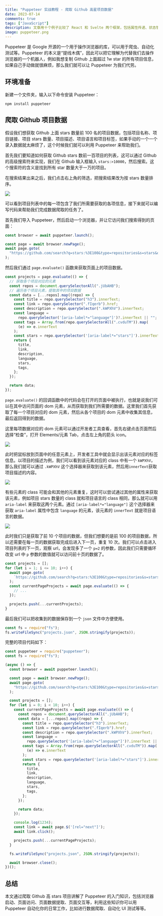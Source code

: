 ```yaml
---
title: "Puppeteer 实战教程 - 爬取 Github 高星项目数据"
date: 2023-07-14
comments: true
tags: ["JavaScript"]
description: 文章用十个例子比较了 React 和 Svelte 两个框架，包括属性传递、状态管理、条件渲染、异步渲染等。通过阅读这篇文章，你可以了解 Svelte 的基本用法和渲染原理。
image: puppeteer.png
---
```


Puppeteer 是 Google 开源的一个用于操作浏览器的库，可以用于爬虫、自动化测试等。Puppeteer 的本义是“提线木偶”，因此可以把它理解为代替我们去操作浏览器的一个机器人，例如我想复制 Github 上面超过 1w star 的所有项目信息，如果自己手动做就很麻烦，那么我们就可以让 Puppeteer 为我们代劳。

## 环境准备

新建一个文件夹，输入以下命令安装 Puppeteer：

```
npm install puppeteer
```

## 爬取 Github 项目数据

假设我们想获取 Github 上面 stars 数量前 100 名的项目数据，包括项目名称、项目链接、项目 stars 数量、项目描述、项目语言和项目标签，如果手动的一个一个录入数据就太麻烦了，这个时候我们就可以利用 Puppeteer 来帮助我们。

首先我们要知道如何获取 Github stars 数前一百项目的列表，这可以通过 Github 的高级搜索符来实现，我们在 Github 输入框输入 `stars:>10000`，然后搜索。这个搜索符的含义是找到所有 star 数量大于一万的项目。

在搜索结果出来之后，我们点击右上角的筛选，把搜索结果改为按 stars 数量排序。

![](2023-07-23-14-44-53.png)

可以看到项目列表中的每一项包含了我们所需要获取的各项信息，接下来就可以编写代码来帮助我们完成数据爬取的任务了。

首先我们导入 Puppeteer，然后启动一个浏览器，并让它访问我们搜索得到的页面：

```js
const browser = await puppeteer.launch();

const page = await browser.newPage();
await page.goto(
  "https://github.com/search?q=stars:%3E100&type=repositories&s=stars&o=desc"
);
```

然后我们通过 `page.evaluate()` 函数来获取页面上的项目数据。

```js
const projects = page.evaluate(() => {
  // 获取各个项目对应的元素
  const repos = document.querySelectorAll(".jUbAHB");
  // 遍历各个项目元素，提取其中的项目数据
  const data = [...repos].map((repo) => {
    const title = repo.querySelector("h3").innerText;
    const link = repo.querySelector(".fIqerb").href;
    const description = repo.querySelector(".kWPXhV").innerText;
    const language =
      repo.querySelector('[aria-label*="language"]')?.innerText || "";
    const tags = Array.from(repo.querySelectorAll(".cvduTM")).map(
      (e) => e.innerText
    );
    const stars = repo.querySelector('[aria-label*="stars"]').innerText;
    return {
      title,
      link,
      description,
      language,
      stars,
      tags,
    };
  });

  return data;
});
```

`page.evaluate()` 的回调函数中的代码会在打开的页面中被执行，也就是说我们可以在其中访问页面的 dom 元素，从而获取到我们所需要的数据。这里我们首先获取了每一个项目对应的 dom 元素，然后从各个项目的 dom 元素中收集其信息，最后返回得到的数据。

这里每项数据对应的 dom 元素可以通过开发者工具查看，首先右键点击页面然后选择“检查”，打开 Elements/元素 Tab，点击左上角的箭头 icon。

![](2023-07-23-14-58-20.png)

此时把鼠标放到页面中的任意元素上，开发者工具中就会显示出该元素对应的标签信息。以项目的描述为例，我们可以看到该元素对应的 class 中有一个 `kWPXhV`，那么我们就可以通过 `.kWPXhV` 这个选择器来获取到该元素，然后用`innerText`获取项目描述的内容。

![](2023-07-23-15-05-14.png)

有些元素的 class 可能会和其他的元素重复，这时可以尝试通过其他的属性来获取该元素，例如项目 stars 数量的 class 就和项目语言的 class 相同，那么就可以用 `aria-label` 来获取这两个元素。通过 `[aria-label*="language"]` 这个选择器来获取 `aria-label` 属性中包含 `language` 的元素，该元素的 `innerText` 就是项目语言的数据。

![](2023-07-23-15-08-00.png)

此时我们只是获取了前 10 个项目的数据，但我们想要的是前 100 的项目数据，所以还需要在每一页的数据获取完成后进入下一页，重复 10 次。我们可以点击进入项目列表的下一页，观察 url，会发现多了一个 `p=2` 的参数，因此我们只需要循环改变 url 中 `p` 参数的数值就可以访问前十页的数据了。

```js
const projects = [];
for (let i = 1; i <= 10; i++) {
  await page.goto(
    `https://github.com/search?q=stars:%3E100&type=repositories&s=stars&o=desc&p=${i}`
  );
  const currentPageProjects = await page.evaluate(() => {
    // ...
  });

  projects.push(...currentProjects);
}
```

最后我们可以把收集到的数据保存到一个 `json` 文件中方便使用。

```js
const fs = require("fs");
fs.writeFileSync("projects.json", JSON.stringify(projects));
```

完整的项目代码如下：

```js
const puppeteer = require("puppeteer");
const fs = require("fs");

(async () => {
  const browser = await puppeteer.launch();

  const page = await browser.newPage();
  await page.goto(
    "https://github.com/search?q=stars:%3E100&type=repositories&s=stars&o=desc"
  );

  const projects = [];
  for (let i = 0; i < 10; i++) {
    const currentPageProjects = await page.evaluate(() => {
      const repos = document.querySelectorAll(".jUbAHB");
      const data = [...repos].map((repo) => {
        const title = repo.querySelector("h3").innerText;
        const link = repo.querySelector(".fIqerb").href;
        const description = repo.querySelector(".kWPXhV").innerText;
        const language =
          repo.querySelector('[aria-label*="language"]')?.innerText || "";
        const tags = Array.from(repo.querySelectorAll(".cvduTM")).map(
          (e) => e.innerText
        );
        const stars = repo.querySelector('[aria-label*="stars"]').innerText;
        return {
          title,
          link,
          description,
          language,
          stars,
          tags,
        };
      });

      return data;
    });

    console.log(1234);
    const link = await page.$('[rel="next"]');
    await link.click();

    projects.push(...currentPageProjects);
  }

  fs.writeFileSync("projects.json", JSON.stringify(projects));

  await browser.close();
})();
```

## 总结

本文通过爬取 Github 高 stars 项目讲解了 Puppeteer 的入门知识，包括浏览器启动、页面访问、页面数据提取、页面交互等，利用这些知识你可以用 Puppeteer 自动化你的日常工作，比如进行数据爬取、自动化 UI 测试等等。
